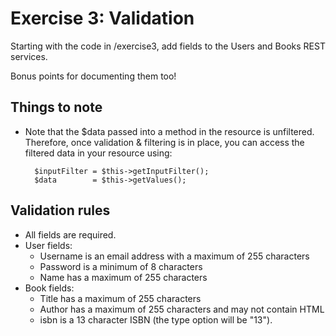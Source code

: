 # Exercise 3: Validation

Starting with the code in /exercise3, add fields to the Users and Books
REST services.

Bonus points for documenting them too!


## Things to note

* Note that the $data passed into a method in the resource is unfiltered.
  Therefore, once validation & filtering is in place, you can access the
  filtered data in your resource using:

        $inputFilter = $this->getInputFilter();
        $data        = $this->getValues();


## Validation rules

* All fields are required.
* User fields:
    * Username is an email address with a maximum of 255 characters
    * Password is a minimum of 8 characters
    * Name has a maximum of 255 characters
* Book fields:
    * Title has a maximum of 255 characters
    * Author has a maximum of 255 characters and may not contain HTML
    * isbn is a 13 character ISBN (the type option will be "13").
